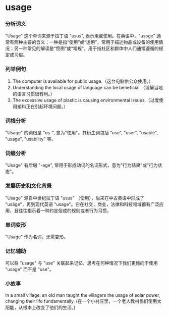 # usage

### 分析词义

  

"Usage" 这个单词来源于拉丁语 "usus", 表示用或使用。在英语中，"usage" 通常有两种主要的含义：一种是指“使用”或“运用”，常用于描述物品或设备的使用情况；另一种常见的解读是“惯例”或“常规”，用于指社区和群体中人们通常遵循的规定或习俗。

  

### 列举例句

  

1.  The computer is available for public usage.（这台电脑供公众使用。）
2.  Understanding the local usage of language can be beneficial.（理解当地的语言习惯很有利。）
3.  The excessive usage of plastic is causing environmental issues.（过度使用塑料正在引起环境问题。）

  

### 词根分析

  

"Usage" 的词根是 "us-", 意为"使用"。其衍生词包括 "use", "user", "usable", "usage", "usability" 等。

  

### 词缀分析

  

"Usage" 有后缀 "-age", 常用于形成动词的名词形式，意为"行为结果"或"行为状态"。

  

### 发展历史和文化背景

  

"Usage" 源自中世纪拉丁语 "usus" （使用），后来在中古英语中形成了 "usāge"，再到现代英语 "usage"。它在社交，商业，法律和科技领域都有广泛应用，且往往指示着一种约定俗成的规则或者行为习惯。

  

### 单词变形

  

"Usage" 作为名词，无需变形。

  

### 记忆辅助

  

可以将 "usage" 与 "use" 关联起来记忆，思考在何种情况下我们更倾向于使用 "usage" 而不是 "use"。

  

### 小故事

  

In a small village, an old man taught the villagers the usage of solar power, changing their life fundamentally. (在一个小村庄里，一个老人教村民们使用太阳能，从根本上改变了他们的生活。)
